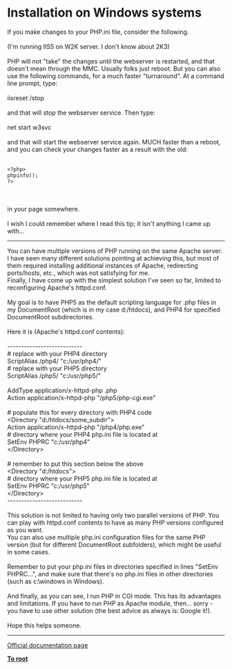 # Installation on Windows systems



If you make changes to your PHP.ini file, consider the following.<br><br>(I&apos;m running IIS5 on W2K server. I don&apos;t know about 2K3)<br><br>PHP will not "take" the changes until the webserver is restarted, and that doesn&apos;t mean through the MMC.  Usually folks just reboot. But you can also use the following commands, for a much faster "turnaround".  At a command line prompt, type:<br><br>iisreset /stop<br><br>and that will stop the webserver service.  Then type:<br><br>net start w3svc<br><br>and that will start the webserver service again.  MUCH faster than a reboot, and you can check your changes faster as a result with the old:<br><br>

```
<?php>
phpinfo();
?>
```
<br><br>in your page somewhere.<br><br>I wish I could remember where I read this tip; it isn&apos;t anything I came up with...  

---

You can have multiple versions of PHP running on the same Apache server. I have seen many different solutions pointing at achieving this, but most of them required installing additional instances of Apache, redirecting ports/hosts, etc., which was not satisfying for me.<br>Finally, I have come up with the simplest solution I&apos;ve seen so far, limited to reconfiguring Apache&apos;s httpd.conf.<br><br>My goal is to have PHP5 as the default scripting language for .php files in my DocumentRoot (which is in my case d:/htdocs), and PHP4 for specified DocumentRoot subdirectories.<br><br>Here it is (Apache&apos;s httpd.conf contents):<br><br>---------------------------<br># replace with your PHP4 directory<br>ScriptAlias /php4/ "c:/usr/php4/"<br># replace with your PHP5 directory<br>ScriptAlias /php5/ "c:/usr/php5/"<br><br>AddType application/x-httpd-php .php<br>Action application/x-httpd-php "/php5/php-cgi.exe"<br><br># populate this for every directory with PHP4 code<br>&lt;Directory "d:/htdocs/some_subdir"&gt;<br>    Action application/x-httpd-php "/php4/php.exe"<br>    # directory where your PHP4 php.ini file is located at<br>    SetEnv PHPRC "c:/usr/php4"<br>&lt;/Directory&gt;<br><br># remember to put this section below the above<br>&lt;Directory "d:/htdocs"&gt;<br>    # directory where your PHP5 php.ini file is located at<br>    SetEnv PHPRC "c:/usr/php5"<br>&lt;/Directory&gt;<br>---------------------------<br><br>This solution is not limited to having only two parallel versions of PHP. You can play with httpd.conf contents to have as many PHP versions configured as you want.<br>You can also use multiple php.ini configuration files for the same PHP version (but for different DocumentRoot subfolders), which might be useful in some cases.<br><br>Remember to put your php.ini files in directories specified in lines "SetEnv PHPRC...", and make sure that there&apos;s no php.ini files in other directories (such as c:\windows in Windows).<br><br>And finally, as you can see, I run PHP in CGI mode. This has its advantages and limitations. If you have to run PHP as Apache module, then... sorry - you have to use other solution (the best advice as always is: Google it!).<br><br>Hope this helps someone.  

---

[Official documentation page](https://www.php.net/manual/en/install.windows.php)

**[To root](/README.md)**